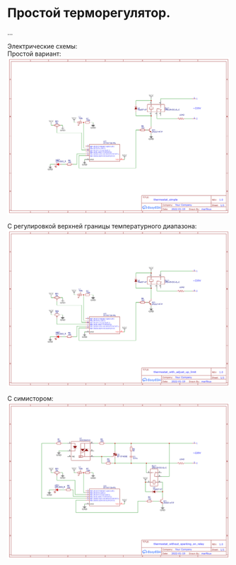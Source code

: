 
# Простой терморегулятор.

...

Электрические схемы:  
Простой вариант:
![schematic_thermostat_simple](/schematic_thermostat_simple.png "schematic_thermostat_simple.png")

С регулировкой верхней границы температурного диапазона:
![schematic_thermostat_with_adjust_up_limit](/schematic_thermostat_with_adjust_up_limit.png "schematic_thermostat_with_adjust_up_limit.png")

С симистором:
![schematic_thermostat_without_sparking_on_relay](/schematic_thermostat_without_sparking_on_relay.png "schematic_thermostat_without_sparking_on_relay.png")
